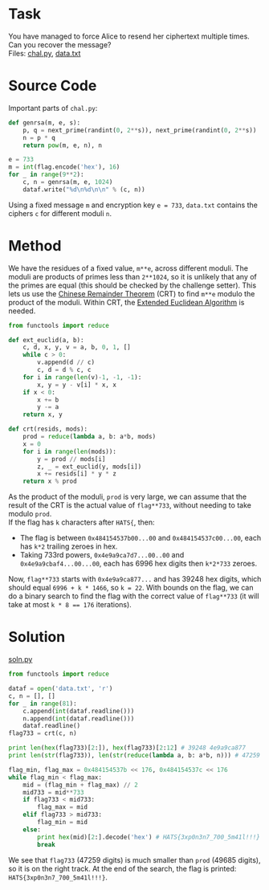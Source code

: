 # Task
You have managed to force Alice to resend her ciphertext multiple times. Can you recover the message?\
Files: [chal.py](chal.py), [data.txt](data.txt)

# Source Code
Important parts of `chal.py`:
```python
def genrsa(m, e, s):
    p, q = next_prime(randint(0, 2**s)), next_prime(randint(0, 2**s))
    n = p * q
    return pow(m, e, n), n

e = 733
m = int(flag.encode('hex'), 16)
for _ in range(9**2):
    c, n = genrsa(m, e, 1024)
    dataf.write("%d\n%d\n\n" % (c, n))
```
Using a fixed message `m` and encryption key `e = 733`, `data.txt` contains the ciphers `c` for different moduli `n`.

# Method
We have the residues of a fixed value, `m**e`, across different moduli. The moduli are products of primes less than `2**1024`, so it is unlikely that any of the primes are equal (this should be checked by the challenge setter). This lets us use the [Chinese Remainder Theorem](https://en.wikipedia.org/wiki/Chinese_remainder_theorem#General_case) (CRT) to find `m**e` modulo the product of the moduli. Within CRT, the [Extended Euclidean Algorithm](https://en.wikipedia.org/wiki/Extended_Euclidean_algorithm#Pseudocode) is needed.
```python
from functools import reduce

def ext_euclid(a, b):
    c, d, x, y, v = a, b, 0, 1, []
    while c > 0:
        v.append(d // c)
        c, d = d % c, c
    for i in range(len(v)-1, -1, -1):
        x, y = y - v[i] * x, x
    if x < 0:
        x += b
        y -= a
    return x, y

def crt(resids, mods):
    prod = reduce(lambda a, b: a*b, mods)
    x = 0
    for i in range(len(mods)):
        y = prod // mods[i]
        z, _ = ext_euclid(y, mods[i])
        x += resids[i] * y * z
    return x % prod
```
As the product of the moduli, `prod` is very large, we can assume that the result of the CRT is the actual value of `flag**733`, without needing to take modulo `prod`.\
If the flag has `k` characters after `HATS{`, then:
- The flag is between `0x484154537b00...00` and `0x484154537c00...00`, each has `k*2` trailing zeroes in hex.
- Taking 733rd powers, `0x4e9a9ca7d7...00..00` and `0x4e9a9cbaf4...00...00`, each has 6996 hex digits then `k*2*733` zeroes.

Now, `flag**733` starts with `0x4e9a9ca877...` and has 39248 hex digits, which should equal `6996 + k * 1466`, so `k = 22`. With bounds on the flag, we can do a binary search to find the flag with the correct value of `flag**733` (it will take at most `k * 8 == 176` iterations).

# Solution
[soln.py](soln.py)
```python
from functools import reduce

dataf = open('data.txt', 'r')
c, n = [], []
for _ in range(81):
    c.append(int(dataf.readline()))
    n.append(int(dataf.readline()))
    dataf.readline()
flag733 = crt(c, n)

print len(hex(flag733)[2:]), hex(flag733)[2:12] # 39248 4e9a9ca877
print len(str(flag733)), len(str(reduce(lambda a, b: a*b, n))) # 47259 49685

flag_min, flag_max = 0x484154537b << 176, 0x484154537c << 176
while flag_min < flag_max:
    mid = (flag_min + flag_max) // 2
    mid733 = mid**733
    if flag733 < mid733:
        flag_max = mid
    elif flag733 > mid733:
        flag_min = mid
    else:
        print hex(mid)[2:].decode('hex') # HATS{3xp0n3n7_700_5m41l!!!}
        break
```
We see that `flag733` (47259 digits) is much smaller than `prod` (49685 digits), so it is on the right track. At the end of the search, the flag is printed: `HATS{3xp0n3n7_700_5m41l!!!}`.

